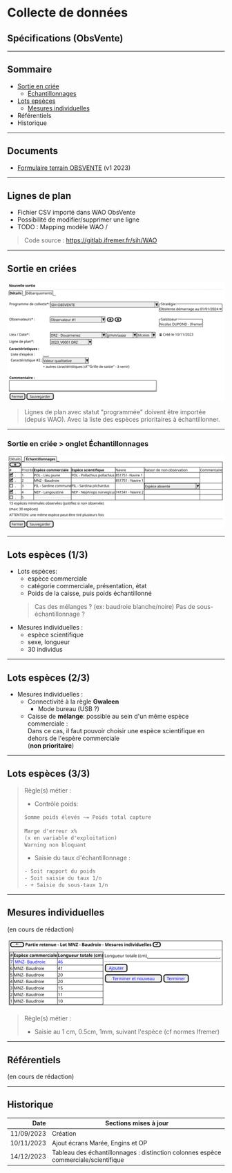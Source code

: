 # Collecte de données
## Spécifications (ObsVente)
---

## Sommaire

- [Sortie en criée](#/1/4)
  - [Échantillonnages](#/1/5)
- [Lots epsèces](#/1/6)
  - [Mesures individuelles](#/1/9)
- Référentiels
- Historique

---

## Documents

- [Formulaire terrain OBSVENTE](/projects/obsvente/doc/Formulaire_terrain_OBSVENTES_V1-2023_Nouveau-marché.pdf) (v1 2023)

---

## Lignes de plan

- Fichier CSV importé dans WAO ObsVente
- Possibilité de modifier/supprimer une ligne
- TODO : Mapping modèle WAO / 

> Code source : https://gitlab.ifremer.fr/sih/WAO

---

## Sortie en criées

![ui-observed-location](/projects/obsvente/spe/images/observed-location-new.svg)

> Lignes de plan avec statut "programmée" doivent être importée (depuis WAO).
> Avec la liste des espèces prioritaires à échantillonner.

---

### Sortie en criée > onglet Échantillonnages
![ui-landings](/projects/obsvente/spe/images/landings-table.svg)

---

## Lots espèces (1/3)

- Lots espèces: 
  - espèce commerciale
  - catégorie commerciale, présentation, état
  - Poids de la caisse, puis poids échantillonné
  > Cas des mélanges ? (ex: baudroie blanche/noire)
  > Pas de sous-échantillonnage ?
- Mesures individuelles :
  - espèce scientifique 
  - sexe, longueur 
  - 30 individus
  
---

## Lots espèces (2/3)

- Mesures individuelles :
  - Connectivité à la règle **Gwaleen** 
    - Mode bureau (USB ?) 
  - Caisse de **mélange**: possible au sein d'un même espèce commerciale :  
    Dans ce cas, il faut pouvoir choisir une espèce scientifique en dehors de l'espère commerciale  
    (**non prioritaire**)

---

## Lots espèces (3/3)

> Règle(s) métier :
> - Contrôle poids:
>
> ```text
> Somme poids élevés ~= Poids total capture
> 
> Marge d'erreur x% 
> (x en variable d'exploitation)
> Warning non bloquant  
> ```
> - Saisie du taux d'échantillonnage :
>
> ```text
> - Soit rapport du poids
> - Soit saisie du taux 1/n
> - + Saisie du sous-taux 1/n
> ```

---

## Mesures individuelles

(en cours de rédaction)

![batch-species](/projects/apase/spe/images/individual-measure.svg)

> Règle(s) métier :
> - Saisie au 1 cm, 0.5cm, 1mm, suivant l'espèce (cf normes Ifremer)

---
## Référentiels

(en cours de rédaction)

---
## Historique

|       Date | Sections mises à jour                                                                 |
|-----------:|---------------------------------------------------------------------------------------|
| 11/09/2023 | Création                                                                              |
| 10/11/2023 | Ajout écrans Marée, Engins et OP                                                      |
| 14/12/2023 | Tableau des échantillonnages : distinction colonnes espèce commerciale/scientifique   |
